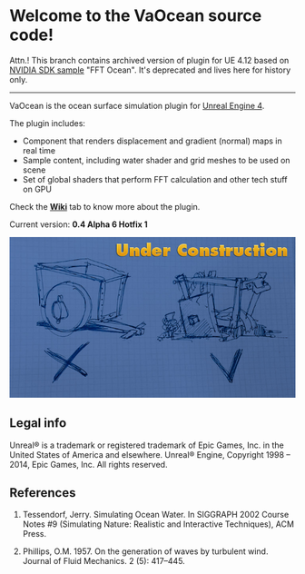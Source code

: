 Welcome to the VaOcean source code!
===================================

Attn.! This branch contains archived version of plugin for UE 4.12 based on [NVIDIA SDK sample](https://developer.nvidia.com/dx11-samples) "FFT Ocean". It's deprecated and lives here for history only.

----------

VaOcean is the ocean surface simulation plugin for [Unreal Engine 4](https://www.unrealengine.com/).

The plugin includes:

* Component that renders displacement and gradient (normal) maps in real time
* Sample content, including water shader and grid meshes to be used on scene
* Set of global shaders that perform FFT calculation and other tech stuff on GPU

Check the **[Wiki](https://github.com/ufna/VaOcean/wiki)** tab to know more about the plugin.

Current version: **0.4 Alpha 6 Hotfix 1**

![SCREENSHOT](SCREENSHOT.jpg)


Legal info
----------

Unreal® is a trademark or registered trademark of Epic Games, Inc. in the United States of America and elsewhere. Unreal® Engine, Copyright 1998 – 2014, Epic Games, Inc. All rights reserved.


References
----------

1. Tessendorf, Jerry. Simulating Ocean Water. In SIGGRAPH 2002 Course Notes #9 (Simulating Nature: Realistic and Interactive Techniques), ACM Press.

1. Phillips, O.M. 1957. On the generation of waves by turbulent wind. Journal of Fluid Mechanics. 2 (5): 417–445.

